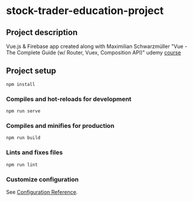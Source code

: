# stock-trader-education-project

## Project description
Vue.js & Firebase app created along with Maximilian Schwarzmüller "Vue - The Complete Guide (w/ Router, Vuex, Composition API)" udemy [course](https://www.udemy.com/course/vuejs-2-the-complete-guide/)

## Project setup
```
npm install
```

### Compiles and hot-reloads for development
```
npm run serve
```

### Compiles and minifies for production
```
npm run build
```

### Lints and fixes files
```
npm run lint
```

### Customize configuration
See [Configuration Reference](https://cli.vuejs.org/config/).
